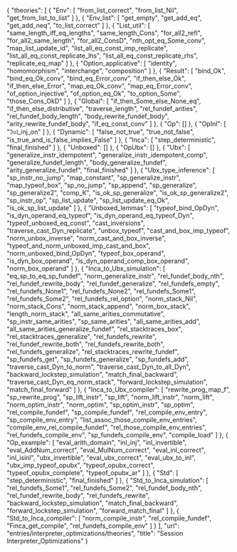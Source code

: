 {
    "theories": [
        {
            "Env": [
                "from_list_correct",
                "from_list_Nil",
                "get_from_list_to_list"
            ]
        },
        {
            "Env_list": [
                "get_empty",
                "get_add_eq",
                "get_add_neq",
                "to_list_correct"
            ]
        },
        {
            "List_util": [
                "same_length_iff_eq_lengths",
                "same_length_Cons",
                "for_all2_refl",
                "for_all2_same_length",
                "for_all2_ConsD",
                "nth_opt_eq_Some_conv",
                "map_list_update_id",
                "list_all_eq_const_imp_replicate",
                "list_all_eq_const_replicate_lhs",
                "list_all_eq_const_replicate_rhs",
                "replicate_eq_map"
            ]
        },
        {
            "Option_applicative": [
                "identity",
                "homomorphism",
                "interchange",
                "composition"
            ]
        },
        {
            "Result": [
                "bind_Ok",
                "bind_eq_Ok_conv",
                "bind_eq_Error_conv",
                "if_then_else_Ok",
                "if_then_else_Error",
                "map_eq_Ok_conv",
                "map_eq_Error_conv",
                "of_option_injective",
                "of_option_eq_Ok",
                "to_option_Some",
                "those_Cons_OkD"
            ]
        },
        {
            "Global": [
                "if_then_Some_else_None_eq",
                "if_then_else_distributive",
                "traverse_length",
                "rel_fundef_arities",
                "rel_fundef_body_length",
                "body_rewrite_fundef_body",
                "arity_rewrite_fundef_body",
                "if_eq_const_conv"
            ]
        },
        {
            "Op": []
        },
        {
            "OpInl": [
                "ℑ𝔫𝔩_inj_on"
            ]
        },
        {
            "Dynamic": [
                "false_not_true",
                "true_not_false",
                "is_true_and_is_false_implies_False"
            ]
        },
        {
            "Inca": [
                "step_deterministic",
                "final_finished"
            ]
        },
        {
            "Unboxed": []
        },
        {
            "OpUbx": []
        },
        {
            "Ubx": [
                "generalize_instr_idempotent",
                "generalize_instr_idempotent_comp",
                "generalize_fundef_length",
                "body_generalize_fundef",
                "arity_generalize_fundef",
                "final_finished"
            ]
        },
        {
            "Ubx_type_inference": [
                "sp_instr_no_jump",
                "map_constant",
                "sp_generalize_instr",
                "map_typeof_box",
                "sp_no_jump",
                "sp_append",
                "sp_generalize",
                "sp_generalize2",
                "comp_K",
                "is_ok_sp_generalize",
                "is_ok_sp_generalize2",
                "sp_instr_op",
                "sp_list_update",
                "sp_list_update_eq_Ok",
                "is_ok_sp_list_update"
            ]
        },
        {
            "Unboxed_lemmas": [
                "typeof_bind_OpDyn",
                "is_dyn_operand_eq_typeof",
                "is_dyn_operand_eq_typeof_Dyn",
                "typeof_unboxed_eq_const",
                "cast_inversions",
                "traverse_cast_Dyn_replicate",
                "unbox_typeof",
                "cast_and_box_imp_typeof",
                "norm_unbox_inverse",
                "norm_cast_and_box_inverse",
                "typeof_and_norm_unboxed_imp_cast_and_box",
                "norm_unboxed_bind_OpDyn",
                "typeof_box_operand",
                "is_dyn_box_operand",
                "is_dyn_operand_comp_box_operand",
                "norm_box_operand"
            ]
        },
        {
            "Inca_to_Ubx_simulation": [
                "eq_sp_to_eq_sp_fundef",
                "norm_generalize_instr",
                "rel_fundef_body_nth",
                "rel_fundef_rewrite_body",
                "rel_fundef_generalize",
                "rel_fundefs_empty",
                "rel_fundefs_None1",
                "rel_fundefs_None2",
                "rel_fundefs_Some1",
                "rel_fundefs_Some2",
                "rel_fundefs_rel_option",
                "norm_stack_Nil",
                "norm_stack_Cons",
                "norm_stack_append",
                "norm_box_stack",
                "length_norm_stack",
                "all_same_arities_commutative",
                "sp_instr_same_arities",
                "sp_same_arities",
                "all_same_arities_add",
                "all_same_arities_generalize_fundef",
                "rel_stacktraces_box",
                "rel_stacktraces_generalize",
                "rel_fundefs_rewrite",
                "rel_fundef_rewrite_both",
                "rel_fundefs_rewrite_both",
                "rel_fundefs_generalize",
                "rel_stacktraces_rewrite_fundef",
                "sp_fundefs_get",
                "sp_fundefs_generalize",
                "sp_fundefs_add",
                "traverse_cast_Dyn_to_norm",
                "traverse_cast_Dyn_to_all_Dyn",
                "backward_lockstep_simulation",
                "match_final_backward",
                "traverse_cast_Dyn_eq_norm_stack",
                "forward_lockstep_simulation",
                "match_final_forward"
            ]
        },
        {
            "Inca_to_Ubx_compiler": [
                "rewrite_prog_map_f",
                "sp_rewrite_prog",
                "sp_lift_instr",
                "sp_lift",
                "norm_lift_instr",
                "norm_lift",
                "norm_optim_instr",
                "norm_optim",
                "sp_optim_instr",
                "sp_optim",
                "rel_compile_fundef",
                "sp_compile_fundef",
                "rel_compile_env_entry",
                "sp_compile_env_entry",
                "list_assoc_those_compile_env_entries",
                "compile_env_rel_compile_fundef",
                "rel_those_compile_env_entries",
                "rel_fundefs_compile_env",
                "sp_fundefs_compile_env",
                "compile_load"
            ]
        },
        {
            "Op_example": [
                "eval_arith_domain",
                "inl_inj",
                "inl_invertible",
                "eval_AddNum_correct",
                "eval_MulNum_correct",
                "eval_inl_correct",
                "inl_isinl",
                "ubx_invertible",
                "eval_ubx_correct",
                "eval_ubx_to_inl",
                "ubx_imp_typeof_opubx",
                "typeof_opubx_correct",
                "typeof_opubx_complete",
                "typeof_opubx_ar"
            ]
        },
        {
            "Std": [
                "step_deterministic",
                "final_finished"
            ]
        },
        {
            "Std_to_Inca_simulation": [
                "rel_fundefs_Some1",
                "rel_fundefs_Some2",
                "rel_fundef_body_nth",
                "rel_fundef_rewrite_body",
                "rel_fundefs_rewrite",
                "backward_lockstep_simulation",
                "match_final_backward",
                "forward_lockstep_simulation",
                "forward_match_final"
            ]
        },
        {
            "Std_to_Inca_compiler": [
                "norm_compile_instr",
                "rel_compile_fundef",
                "Finca_get_compile",
                "rel_fundefs_compile_env"
            ]
        }
    ],
    "url": "entries/interpreter_optimizations/theories",
    "title": "Session Interpreter_Optimizations"
}